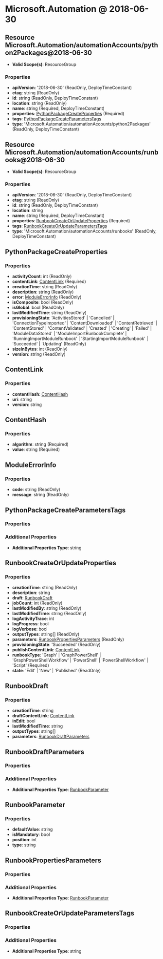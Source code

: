 # Microsoft.Automation @ 2018-06-30

## Resource Microsoft.Automation/automationAccounts/python2Packages@2018-06-30
* **Valid Scope(s)**: ResourceGroup
### Properties
* **apiVersion**: '2018-06-30' (ReadOnly, DeployTimeConstant)
* **etag**: string (ReadOnly)
* **id**: string (ReadOnly, DeployTimeConstant)
* **location**: string (ReadOnly)
* **name**: string (Required, DeployTimeConstant)
* **properties**: [PythonPackageCreateProperties](#pythonpackagecreateproperties) (Required)
* **tags**: [PythonPackageCreateParametersTags](#pythonpackagecreateparameterstags)
* **type**: 'Microsoft.Automation/automationAccounts/python2Packages' (ReadOnly, DeployTimeConstant)

## Resource Microsoft.Automation/automationAccounts/runbooks@2018-06-30
* **Valid Scope(s)**: ResourceGroup
### Properties
* **apiVersion**: '2018-06-30' (ReadOnly, DeployTimeConstant)
* **etag**: string (ReadOnly)
* **id**: string (ReadOnly, DeployTimeConstant)
* **location**: string
* **name**: string (Required, DeployTimeConstant)
* **properties**: [RunbookCreateOrUpdateProperties](#runbookcreateorupdateproperties) (Required)
* **tags**: [RunbookCreateOrUpdateParametersTags](#runbookcreateorupdateparameterstags)
* **type**: 'Microsoft.Automation/automationAccounts/runbooks' (ReadOnly, DeployTimeConstant)

## PythonPackageCreateProperties
### Properties
* **activityCount**: int (ReadOnly)
* **contentLink**: [ContentLink](#contentlink) (Required)
* **creationTime**: string (ReadOnly)
* **description**: string (ReadOnly)
* **error**: [ModuleErrorInfo](#moduleerrorinfo) (ReadOnly)
* **isComposite**: bool (ReadOnly)
* **isGlobal**: bool (ReadOnly)
* **lastModifiedTime**: string (ReadOnly)
* **provisioningState**: 'ActivitiesStored' | 'Cancelled' | 'ConnectionTypeImported' | 'ContentDownloaded' | 'ContentRetrieved' | 'ContentStored' | 'ContentValidated' | 'Created' | 'Creating' | 'Failed' | 'ModuleDataStored' | 'ModuleImportRunbookComplete' | 'RunningImportModuleRunbook' | 'StartingImportModuleRunbook' | 'Succeeded' | 'Updating' (ReadOnly)
* **sizeInBytes**: int (ReadOnly)
* **version**: string (ReadOnly)

## ContentLink
### Properties
* **contentHash**: [ContentHash](#contenthash)
* **uri**: string
* **version**: string

## ContentHash
### Properties
* **algorithm**: string (Required)
* **value**: string (Required)

## ModuleErrorInfo
### Properties
* **code**: string (ReadOnly)
* **message**: string (ReadOnly)

## PythonPackageCreateParametersTags
### Properties
### Additional Properties
* **Additional Properties Type**: string

## RunbookCreateOrUpdateProperties
### Properties
* **creationTime**: string (ReadOnly)
* **description**: string
* **draft**: [RunbookDraft](#runbookdraft)
* **jobCount**: int (ReadOnly)
* **lastModifiedBy**: string (ReadOnly)
* **lastModifiedTime**: string (ReadOnly)
* **logActivityTrace**: int
* **logProgress**: bool
* **logVerbose**: bool
* **outputTypes**: string[] (ReadOnly)
* **parameters**: [RunbookPropertiesParameters](#runbookpropertiesparameters) (ReadOnly)
* **provisioningState**: 'Succeeded' (ReadOnly)
* **publishContentLink**: [ContentLink](#contentlink)
* **runbookType**: 'Graph' | 'GraphPowerShell' | 'GraphPowerShellWorkflow' | 'PowerShell' | 'PowerShellWorkflow' | 'Script' (Required)
* **state**: 'Edit' | 'New' | 'Published' (ReadOnly)

## RunbookDraft
### Properties
* **creationTime**: string
* **draftContentLink**: [ContentLink](#contentlink)
* **inEdit**: bool
* **lastModifiedTime**: string
* **outputTypes**: string[]
* **parameters**: [RunbookDraftParameters](#runbookdraftparameters)

## RunbookDraftParameters
### Properties
### Additional Properties
* **Additional Properties Type**: [RunbookParameter](#runbookparameter)

## RunbookParameter
### Properties
* **defaultValue**: string
* **isMandatory**: bool
* **position**: int
* **type**: string

## RunbookPropertiesParameters
### Properties
### Additional Properties
* **Additional Properties Type**: [RunbookParameter](#runbookparameter)

## RunbookCreateOrUpdateParametersTags
### Properties
### Additional Properties
* **Additional Properties Type**: string


